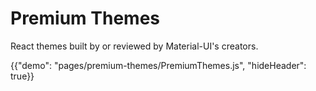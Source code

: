 # Premium Themes

<p class="description">React themes built by or reviewed by Material-UI's creators.</p>

{{"demo": "pages/premium-themes/PremiumThemes.js", "hideHeader": true}}